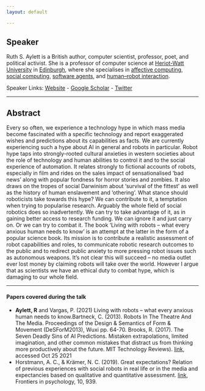 ```yaml
---
layout: default

---
```


## Speaker

Ruth S. Aylett is a British author, computer scientist, professor, poet, and political activist. She is a professor of computer science at [Heriot-Watt University](https://en.wikipedia.org/wiki/Heriot-Watt_University) in [Edinburgh](https://en.wikipedia.org/wiki/Edinburgh), where she specialises in [affective computing](https://en.wikipedia.org/wiki/Affective_computing), [social computing](https://en.wikipedia.org/wiki/Social_computing), [software agents](https://en.wikipedia.org/wiki/Software_agent), and [human–robot interaction](https://en.wikipedia.org/wiki/Human–robot_interaction).

Speaker Links: [Website]( http://www.macs.hw.ac.uk/~ruth/) - [Google Scholar](https://scholar.google.com/citations?user=qxC_AUAAAAAJ&hl=en) - [Twitter](https://twitter.com/ruthaylett?lang=en)

---

## Abstract

Every so often, we experience a technology hype in which mass media become fascinated with a specific technology and report exaggerated wishes and predictions about its capabilities as facts. We are currently experiencing such a hype about AI in general and robots in particular.
Robot hype taps into strongly-rooted cultural anxieties in western societies about the role of technology and human abilities to control it and to the social experience of automation. It relates strongly to fictional accounts of robots, especially in film and rides on the sales impact of sensationalised ‘bad news’ along with popular fondness for horror stories and zombies. It also draws on the tropes of social Darwinism about ‘survival of the fittest’ as well as the history of human enslavement and ‘othering’. 
What stance should roboticists take towards this hype? We can contribute to it, a temptation when trying to popularise research. Arguably the whole field of social robotics does so inadvertently. We can try to take advantage of it, as in gaining better access to research funding. We can ignore it and just carry on. Or we can try to combat it. The book ‘Living with robots – what every anxious human needs to know’ is an attempt at the latter in the form of a popular science book. Its mission is to contribute a realistic assessment of robot capabilities and roles, to communicate robotic research outcomes to the public and to redirect public anxiety to more pressing robot issues such as autonomous weapons.
It’s not clear this will succeed – no media outlet ever lost money by claiming robots will take over the world. However I argue that as scientists we have an ethical duty to combat hype, which is damaging to our whole field.

---

#### Papers covered during the talk

* **Aylett, R** and Vargas, P. (2021) Living with robots – what every anxious human needs to know.Bartneck, C. (2013). Robots In The Theatre And The Media. Proceedings of the Design & Semantics of Form & Movement (DeSForM2013), Wuxi pp. 64-70. Brooks, R. (2017). The Seven Deadly Sins of AI Predictions. Mistaken extrapolations, limited imagination, and other common mistakes that distract us from thinking more productively about the future. MIT Technology Reviews). [link](https://www.technologyreview.com/2017/10/06/241837/the-seven-deadly-sins-of-ai-predictions/), accessed Oct 25 2021
* Horstmann, A. C., & Krämer, N. C. (2019). Great expectations? Relation of previous experiences with social robots in real life or in the media and expectancies based on qualitative and quantitative assessment. [link](https://www.frontiersin.org/articles/10.3389/fpsyg.2019.00939/full), Frontiers in psychology, 10, 939.
